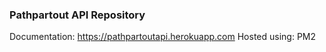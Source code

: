 ### Pathpartout API Repository

Documentation: https://pathpartoutapi.herokuapp.com
Hosted using: PM2

